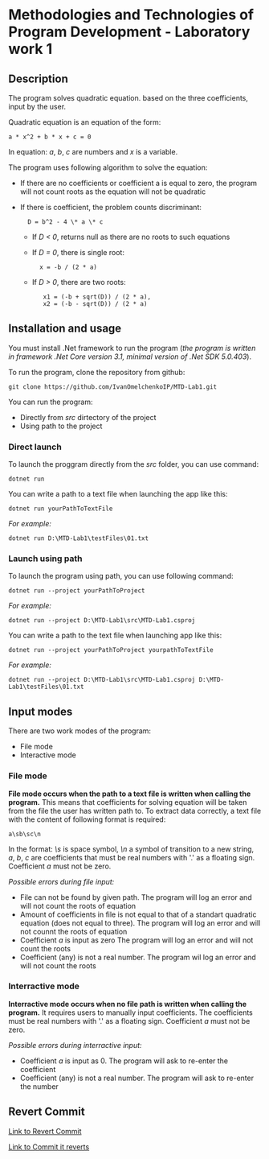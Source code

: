 # Methodologies and Technologies of Program Development - Laboratory work 1

## Description

The program solves quadratic equation. based on the three coefficients, input by the user.

Quadratic equation is an equation of the form:

    a * x^2 + b * x + c = 0
    
In equation: *a*, *b*, *c* are numbers and *x* is a variable.

The program uses following algorithm to solve the equation:

- If there are no coefficients or coefficient a is equal to zero, the program will not count roots as the equation will not be quadratic
- If there is coefficient, the problem counts discriminant:
        
        D = b^2 - 4 \* a \* c

  - If *D < 0*, returns null as there are no roots to such equations
  - If *D = 0*, there is single root:

          x = -b / (2 * a)

  - If *D > 0*, there are two roots:

           x1 = (-b + sqrt(D)) / (2 * a),
           x2 = (-b - sqrt(D)) / (2 * a)

## Installation and usage

You must install .Net framework to run the program (*the program is written in framework .Net Core version 3.1, minimal version of .Net SDK 5.0.403*).

To run the program, clone the repository from github:

    git clone https://github.com/IvanOmelchenkoIP/MTD-Lab1.git

You can run the program:

- Directly from *src* dirtectory of the project 
- Using path to the project

### Direct launch

To launch the proggram directly from the *src* folder, you can use command:

    dotnet run

You can write a path to a text file when launching the app like this:

    dotnet run yourPathToTextFile

*For example:*

    dotnet run D:\MTD-Lab1\testFiles\01.txt

### Launch using path

To launch the program using path, you can use following command:

    dotnet run --project yourPathToProject

*For example:*

    dotnet run --project D:\MTD-Lab1\src\MTD-Lab1.csproj

You can write a path to the text file when launching app like this:

    dotnet run --project yourPathToProject yourpathToTextFile

*For example:*
    
    dotnet run --project D:\MTD-Lab1\src\MTD-Lab1.csproj D:\MTD-Lab1\testFiles\01.txt

## Input modes

There are two work modes of the program:

- File mode
- Interactive mode

### File mode

**File mode occurs when the path to a  text file is written when calling the program.** This means that coefficients for solving equation will be taken from the file the user has written path to. To extract data correctly, a text file with the content of following format is required:

    a\sb\sc\n
    
In the format: *\s* is space symbol, *\n* a symbol of transition to a new string, *a*, *b*, *c* are coefficients that must be real numbers with '.' as a floating sign. Coefficient *a* must not be zero.

*Possible errors during file input:*

- File can not be found by given path. The program will log an error and will not count the roots of equation
- Amount of coefficients in file is not equal to that of a standart quadratic equation (does not equal to three). The program will log an error and will not counnt the roots of equation
- Coefficient *a* is input as zero The program will log an error and will not count the roots
- Coefficient (any) is not a real number. The program wil log an error and will not count the roots

### Interractive mode

**Interractive mode occurs when no file path is written when calling the program.** It requires users to manually input coefficients. The coefficients must be real numbers with '.' as a floating sign. Coefficient *a* must not be zero.

*Possible errors during interractive input:*

- Coefficient *a* is input as 0. The program will ask to re-enter the coefficient
- Coefficient (any) is not a real number. The program will ask to re-enter the number

## Revert Commit

[Link to Revert Commit](https://github.com/IvanOmelchenkoIP/MTD-Lab1/commit/b0b7c5814b79991bb2bb00f656763aa1ed7c96f4)

[Link to Commit it reverts](https://github.com/IvanOmelchenkoIP/MTD-Lab1/commit/7ee2f49c64260cfa71569e1159153e8b34e021af)